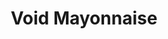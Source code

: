 ---
templateKey: blog-post
featuredpost: false
featuredimage: /assets/Void_Mayonnaise.png
title: Void Mayonnaise
description: Artisan Goods
testfield: 616
---